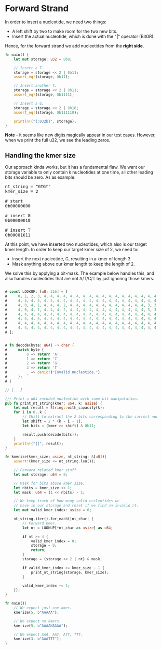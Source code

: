 # Forward Strand

In order to insert a nucleotide, we need two things:
- A left shift by two to make room for the two new bits.
- Insert the actual nucleotide, which is done with the "|" operator (BitOR).

Hence, for the forward strand we add nucleotides from the **right side**.

```rust
fn main() {
    let mut storage: u32 = 0b0;

    // Insert a T.
    storage = storage << 2 | 0b11;
    assert_eq!(storage, 0b11);

    // Insert another T.
    storage = storage << 2 | 0b11;
    assert_eq!(storage, 0b1111);

    // Insert a G.
    storage = storage << 2 | 0b10;
    assert_eq!(storage, 0b111110);

    println!("{:032b}", storage);
}
```
**Note** - it seems like new digits magically appear in our test cases. However, when we print the full u32, we see the leading zeros.



## Handling the kmer size
Our approach kinda works, but it has a fundamental flaw. We want our storage variable to only contain k nucleotides at one time, all other leading bits should be zero. As as example:

<pre>
nt_string = "GTGT"
kmer_size = 2

# start
0b00000000

# insert G
0b00000010

# insert T
0b00001011
</pre>

At this point, we have inserted two nucleotides, which also is our target kmer length. In order to keep our target kmer size of 2, we need to:
- Insert the next nucleotide, G, resulting in a kmer of length 3.
- Mask anything above our kmer length to keep the length of 2.


We solve this by applying a bit-mask. The example below handles this, and also handles nucleotides that are not A/T/C/T by just ignoring those kmers.

```rust

# const LOOKUP: [u8; 256] = [
#     0, 1, 2, 3, 4, 4, 4, 4, 4, 4, 4, 4, 4, 4, 4, 4, 4, 4, 4, 4, 4, 4, 4, 4, 4, 4, 4, 4, 4, 4, 4, 4,
#     4, 4, 4, 4, 4, 4, 4, 4, 4, 4, 4, 4, 4, 4, 4, 4, 4, 4, 4, 4, 4, 4, 4, 4, 4, 4, 4, 4, 4, 4, 4, 4,
#     4, 0, 4, 1, 4, 4, 4, 2, 4, 4, 4, 4, 4, 4, 4, 4, 4, 4, 4, 4, 3, 3, 4, 4, 4, 4, 4, 4, 4, 4, 4, 4,
#     4, 0, 4, 1, 4, 4, 4, 2, 4, 4, 4, 4, 4, 4, 4, 4, 4, 4, 4, 4, 3, 3, 4, 4, 4, 4, 4, 4, 4, 4, 4, 4,
#     4, 4, 4, 4, 4, 4, 4, 4, 4, 4, 4, 4, 4, 4, 4, 4, 4, 4, 4, 4, 4, 4, 4, 4, 4, 4, 4, 4, 4, 4, 4, 4,
#     4, 4, 4, 4, 4, 4, 4, 4, 4, 4, 4, 4, 4, 4, 4, 4, 4, 4, 4, 4, 4, 4, 4, 4, 4, 4, 4, 4, 4, 4, 4, 4,
#     4, 4, 4, 4, 4, 4, 4, 4, 4, 4, 4, 4, 4, 4, 4, 4, 4, 4, 4, 4, 4, 4, 4, 4, 4, 4, 4, 4, 4, 4, 4, 4,
#     4, 4, 4, 4, 4, 4, 4, 4, 4, 4, 4, 4, 4, 4, 4, 4, 4, 4, 4, 4, 4, 4, 4, 4, 4, 4, 4, 4, 4, 4, 4, 4,
# ];


# fn decode(byte: u64) -> char {
#     match byte {
#         0 => return 'A',
#         1 => return 'C',
#         2 => return 'G',
#         3 => return 'T',
#         _ => panic!("Invalid nucleotide."),
#     };
# }

// [...]

/// Print a u64 encoded nucleotide with some bit manipulation.
pub fn print_nt_string(kmer: u64, k: usize) {
    let mut result = String::with_capacity(k);
    for i in 0..k {
        // Shift to extract the 2 bits corresponding to the current nucleotide
        let shift = 2 * (k - i - 1);
        let bits = (kmer >> shift) & 0b11;

        result.push(decode(bits));
    }
    println!("{}", result);
}

fn kmerize(kmer_size: usize, nt_string: &[u8]){
    assert!(kmer_size <= nt_string.len());

    // Forward related kmer stuff
    let mut storage: u64 = 0;

    // Mask for bits above kmer size.
    let nbits = kmer_size << 1;
    let mask: u64 = (1 << nbits) - 1;

    // We keep track of how many valid nucleotides we
    // have in our storage and reset if we find an invalid nt.
    let mut valid_kmer_index: usize = 0;

    nt_string.iter().for_each(|nt_char| {
        // Forward kmer.
        let nt = LOOKUP[*nt_char as usize] as u64;

        if nt >= 4 {
            valid_kmer_index = 0;
            storage = 0;
            return;
        }
        storage = (storage << 2 | nt) & mask;

        if valid_kmer_index >= kmer_size - 1 {
            print_nt_string(storage, kmer_size);
        }

        valid_kmer_index += 1;
    });
}

fn main(){
    // We expect just one kmer.
    kmerize(5, b"AAAAA");

    // We expect no kmers.
    kmerize(5, b"AAAANAAAA");

    // We expect AAA, AAT, ATT, TTT.
    kmerize(3, b"AAATTT");
}

```
